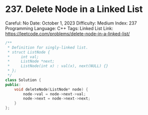 # 237. Delete Node in a Linked List

Careful: No
Date: October 1, 2023
Difficulty: Medium
Index: 237
Programming Language: C++
Tags: Linked List
Link: https://leetcode.com/problems/delete-node-in-a-linked-list/

```cpp
/**
 * Definition for singly-linked list.
 * struct ListNode {
 *     int val;
 *     ListNode *next;
 *     ListNode(int x) : val(x), next(NULL) {}
 * };
 */
class Solution {
public:
    void deleteNode(ListNode* node) {
        node->val = node->next->val;
        node->next = node->next->next;
    }
};
```